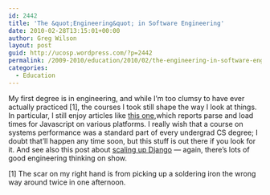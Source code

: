 ```yaml
---
id: 2442
title: 'The &quot;Engineering&quot; in Software Engineering'
date: 2010-02-28T13:15:01+00:00
author: Greg Wilson
layout: post
guid: http://ucosp.wordpress.com/?p=2442
permalink: /2009-2010/education/2010/02/the-engineering-in-software-engineering/
categories:
  - Education
---
```

My first degree is in engineering, and while I&#8217;m too clumsy to have ever actually practiced [1], the courses I took still shape the way I look at things. In particular, I still enjoy articles like [this one](http://carlos.bueno.org/2010/02/measuring-javascript-parse-and-load.html),which reports parse and load times for Javascript on various platforms. I really wish that a course on systems performance was a standard part of every undergrad CS degree; I doubt that&#8217;ll happen any time soon, but this stuff is out there if you look for it. And see also this post about [scaling up Django](http://djangoadvent.com/1.2/scaling-django/) &#8212; again, there&#8217;s lots of good engineering thinking on show.

[1] The scar on my right hand is from picking up a soldering iron the wrong way around twice in one afternoon.